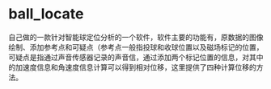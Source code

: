 # ball_locate
自己做的一款针对智能球定位分析的一个软件，软件主要的功能有，原数据的图像绘制、添加参考点和可疑点（参考点一般指投球和收球位置以及磁场标记的位置，可疑点是指通过声音传感器记录的声音信，通过添加两个标记位置的信息，对其中的加速度信息和角速度信息计算可以得到相对位移，这里提供了四种计算位移的方法。
